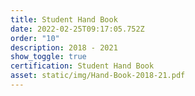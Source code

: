 ```yaml
---
title: Student Hand Book
date: 2022-02-25T09:17:05.752Z
order: "10"
description: 2018 - 2021
show_toggle: true
certification: Student Hand Book
asset: static/img/Hand-Book-2018-21.pdf
---
```

